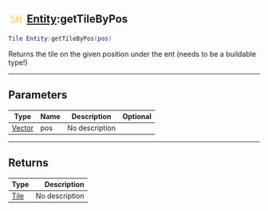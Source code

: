 ## <img src="../../.gitbook/assets/shared.png" width="32" height="32" /> [Entity](../entity/README.md):getTileByPos

```lua
Tile Entity:getTileByPos(pos)
```

Returns the tile on the given position under the ent (needs to be a buildable type!)

-----------------
## Parameters

| Type   | Name | Description | Optional |
| ------ | ---- | ----------- | -------: |
| [Vector](../vector/README.md) | pos | No description |  |

-----------------
## Returns

| Type   | Description |
| ------ | ----------: |
| [Tile](../tile/README.md) | No description |
